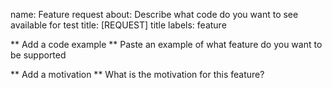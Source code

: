 name: Feature request
about: Describe what code do you want to see available for test
title: [REQUEST] title
labels: feature

** Add a code example **
Paste an example of what feature do you want to be supported

** Add a motivation **
What is the motivation for this feature?
